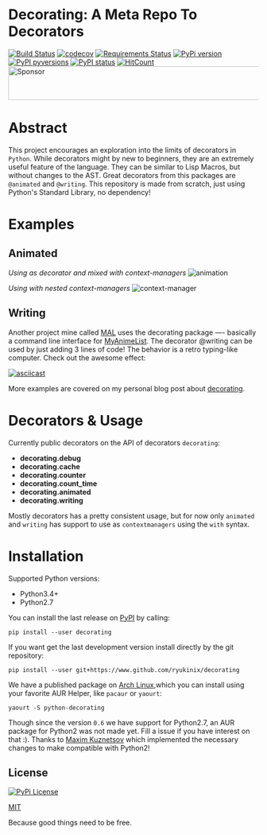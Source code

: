 Decorating: A Meta Repo To Decorators
=================

[![Build Status](https://travis-ci.org/ryukinix/decorating.svg?branch=master)](https://travis-ci.org/ryukinix/decorating)
[![codecov](https://codecov.io/gh/ryukinix/decorating/branch/master/graph/badge.svg)](https://codecov.io/gh/ryukinix/decorating)
[![Requirements Status](https://requires.io/github/ryukinix/decorating/requirements.svg?branch=master)](https://requires.io/github/ryukinix/decorating/requirements/?branch=master)
[![PyPi version](https://img.shields.io/pypi/v/decorating.svg)](https://pypi.python.org/pypi/decorating/)
[![PyPI pyversions](https://img.shields.io/pypi/pyversions/decorating.svg)](https://pypi.python.org/pypi/decorating/)
[![PyPI status](https://img.shields.io/pypi/status/decorating.svg)](https://pypi.python.org/pypi/decorating/)
[![HitCount](https://hitt.herokuapp.com/ryukinix/decorating.svg)](https://github.com/ryukinix/decorating)
<a href="https://app.codesponsor.io/link/jza5upfrcVSndCUAeCgb4ScS/ryukinix/decorating" rel="nofollow"><img src="https://app.codesponsor.io/embed/jza5upfrcVSndCUAeCgb4ScS/ryukinix/decorating.svg" style="width: 888px; height: 68px;" alt="Sponsor" /></a>

# Abstract

This project encourages an exploration into the limits of decorators
in `Python`. While decorators might by new to beginners, they are an
extremely useful feature of the language. They can be similar to Lisp
Macros, but without changes to the AST. Great decorators from this
packages are `@animated` and `@writing`. This repository is made from
scratch, just using Python's Standard Library, no dependency!


# Examples

## Animated

*Using as decorator and mixed with context-managers*
![animation](https://i.imgur.com/hjkNvEE.gif)

*Using with nested context-managers*
![context-manager](https://i.imgur.com/EeVnDyy.gif)


## Writing

Another project mine called [MAL] uses the decorating package —-
basically a command line interface for [MyAnimeList]. The decorator
@writing can be used by just adding 3 lines of code! The behavior is a
retro typing-like computer. Check out the awesome effect:

[![asciicast](https://asciinema.org/a/ctt1rozymvsqmeipc1zrqhsxb.png)](https://asciinema.org/a/ctt1rozymvsqmeipc1zrqhsxb)

[MAL]: https://www.github.com/ryukinix/mal
[MyAnimeList]: https://myanimelist.net/

More examples are covered on my personal blog post about [decorating](manoel.tk/decorating).

# Decorators & Usage

Currently public decorators on the API of decorators `decorating`:

* **decorating.debug**
* **decorating.cache**
* **decorating.counter**
* **decorating.count_time**
* **decorating.animated**
* **decorating.writing**

Mostly decorators has a pretty consistent usage, but for now only `animated`
and `writing` has support to use as `contextmanagers` using the `with` syntax.

# Installation

Supported Python versions:

* Python3.4+
* Python2.7

You can install the last release on [PyPI] by calling:

```shell
pip install --user decorating
```

If you want get the last development version install directly by the git
repository:

```shell
pip install --user git+https://www.github.com/ryukinix/decorating
```

We have a published package on [Arch Linux],which you can install
using your favorite AUR Helper, like `pacaur` or `yaourt`:

```shell
yaourt -S python-decorating
```

[Arch Linux]: https://aur.archlinux.org/packages/python-decorating/
[PyPI]: https://pypi.python.org/pypi/decorating/

Though since the version `0.6` we have support for Python2.7, an AUR
package for Python2 was not made yet. Fill a issue if you have
interest on that :). Thanks to [Maxim Kuznetsov]
which implemented the necessary changes to make compatible with Python2!

[Maxim Kuznetsov]: https://github.com/mkuznets


## License
[![PyPi License](https://img.shields.io/pypi/l/decorating.svg)](https://pypi.python.org/pypi/decorating/)

[MIT](LICENSE)

Because good things need to be free.
